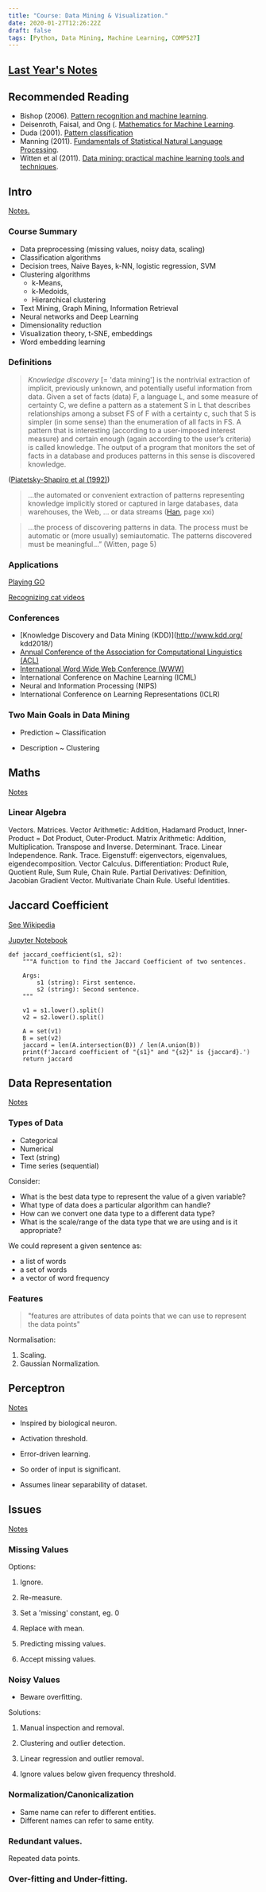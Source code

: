 ```yaml
---
title: "Course: Data Mining & Visualization."
date: 2020-01-27T12:26:22Z
draft: false
tags: [Python, Data Mining, Machine Learning, COMP527]
---
```


## [Last Year's Notes](http://danushka.net/lect/dm/)

## Recommended Reading

* Bishop (2006). [Pattern recognition and machine learning](http://www.cs.man.ac.uk/~fumie/tmp/bishop.pdf).
* Deisenroth, Faisal, and Ong (. [Mathematics for Machine Learning](https://mml-book.github.io/book/mml-book.pdf).
* Duda (2001). [Pattern classification](https://docs.google.com/file/d/0B78A_rsP6RDSVjBTa1ZUSXBGYzA/edit)
* Manning (2011). [Fundamentals of Statistical Natural Language Processing](https://www.cs.vassar.edu/~cs366/docs/Manning_Schuetze_StatisticalNLP.pdf).
* Witten et al (2011). [Data mining: practical machine learning tools and techniques](ftp://ftp.ingv.it/pub/manuela.sbarra/Data%20Mining%20Practical%20Machine%20Learning%20Tools%20and%20Techniques%20-%20WEKA.pdf).

## Intro

[Notes.](http://danushka.net/lect/dm/intro.pdf)

### Course Summary

* Data preprocessing (missing values, noisy data, scaling)
* Classification algorithms
* Decision trees, Naive Bayes, k-NN, logistic regression, SVM
* Clustering algorithms
    - k-Means, 
    - k-Medoids, 
    - Hierarchical clustering
* Text Mining, Graph Mining, Information Retrieval
* Neural networks and Deep Learning
* Dimensionality reduction
* Visualization theory, t-SNE, embeddings
* Word embedding learning

### Definitions

> *Knowledge discovery* [= 'data mining'] is the nontrivial extraction of implicit, previously unknown, and
potentially useful information from data.
Given a set of facts (data) F, a language L,
and some measure of certainty C, we define a
pattern as a statement S in L that describes
relationships among a subset FS of F with a
certainty c, such that S is simpler (in some
sense) than the enumeration of all facts in
FS. A pattern that is interesting (according to
a user-imposed interest measure) and certain
enough (again according to the user’s criteria)
is called knowledge. The output of a program
that monitors the set of facts in a database
and produces patterns in this sense is discovered knowledge.

([Piatetsky-Shapiro et al (1992)](https://www.aaai.org/ojs/index.php/aimagazine/article/view/1011))

> …the automated or convenient extraction of
patterns representing knowledge implicitly stored
or captured in large databases, data warehouses,
the Web, … or data streams ([Han](http://myweb.sabanciuniv.edu/rdehkharghani/files/2016/02/The-Morgan-Kaufmann-Series-in-Data-Management-Systems-Jiawei-Han-Micheline-Kamber-Jian-Pei-Data-Mining.-Concepts-and-Techniques-3rd-Edition-Morgan-Kaufmann-2011.pdf), page xxi)

> …the process of discovering patterns in data. The
process must be automatic or (more usually)
semiautomatic. The patterns discovered must be
meaningful…” (Witten, page 5)

### Applications

[Playing GO](https://www.wired.com/2016/01/in-a-huge-breakthrough-googles-ai-beats-a-top-player-at-the-game-of-go/)

[Recognizing cat videos](https://www.wired.com/2012/06/google-x-neural-network/)

### Conferences

* [Knowledge Discovery and Data Mining (KDD)](http://www.kdd.org/
kdd2018/)
* [Annual Conference of the Association for Computational
Linguistics (ACL)](http://acl2018.org/)
* [International Word Wide Web Conference (WWW)](www2018.thewebconf.org)
* International Conference on Machine Learning (ICML)
* Neural and Information Processing (NIPS)
* International Conference on Learning Representations
(ICLR)

### Two Main Goals in Data Mining

* Prediction ~ Classification

* Description ~ Clustering

## Maths

[Notes](http://danushka.net/lect/dm/maths.pdf)

### Linear Algebra

Vectors. 
Matrices.
Vector Arithmetic: Addition, Hadamard Product, Inner-Product = Dot Product, Outer-Product.
Matrix Arithmetic: Addition, Multiplication.
Transpose and Inverse.
Determinant.
Trace.
Linear Independence.
Rank.
Trace.
Eigenstuff: eigenvectors, eigenvalues, eigendecomposition.
Vector Calculus.
Differentiation: Product Rule, Quotient Rule, Sum Rule, Chain Rule.
Partial Derivatives: Definition, Jacobian Gradient Vector.
Multivariate Chain Rule.
Useful Identities.

## Jaccard Coefficient

[See Wikipedia](https://en.wikipedia.org/wiki/Jaccard_index)

[Jupyter Notebook](https://colab.research.google.com/drive/16W89gUW-vqAf9_w4vR_d2JB98TT74O84)

```{python}
def jaccard_coefficient(s1, s2):
    """A function to find the Jaccard Coefficient of two sentences.
    
    Args:
        s1 (string): First sentence.
        s2 (string): Second sentence.
    """

    v1 = s1.lower().split()
    v2 = s2.lower().split()

    A = set(v1)
    B = set(v2)
    jaccard = len(A.intersection(B)) / len(A.union(B))
    print(f'Jaccard coefficient of "{s1}" and "{s2}" is {jaccard}.')
    return jaccard
```

## Data Representation

[Notes](http://danushka.net/lect/dm/types.pdf)

### Types of Data
* Categorical 
* Numerical
* Text (string)
* Time series (sequential)

Consider: 

* What is the best data type to represent the
value of a given variable?
* What type of data does a particular algorithm
can handle?
* How can we convert one data type to a
different data type?
* What is the scale/range of the data type that
we are using and is it appropriate?

We could represent a given sentence as:

* a list of words
* a set of words
* a vector of word frequency

### Features

> "features are attributes of data points that we can use to represent the data
points"

Normalisation:

1. Scaling.
2. Gaussian Normalization.

## Perceptron

[Notes](http://danushka.net/lect/dm/Percept.pdf)

- Inspired by biological neuron.

- Activation threshold.

- Error-driven learning.

- So order of input is significant.

- Assumes linear separability of dataset.

## Issues

[Notes](http://danushka.net/lect/dm/missing-values.pdf)

### Missing Values

Options:

1. Ignore.

2. Re-measure.

3. Set a 'missing' constant, eg. 0

4. Replace with mean.

5. Predicting missing values.

6. Accept missing values.

### Noisy Values

- Beware overfitting.

Solutions:

1. Manual inspection and removal.

2. Clustering and outlier detection.

3. Linear regression and outlier removal.

4. Ignore values below given frequency threshold.

### Normalization/Canonicalization

- Same name can refer to different entities.
- Different names can refer to same entity.

### Redundant values.

Repeated data points.

### Over-fitting and Under-fitting.



